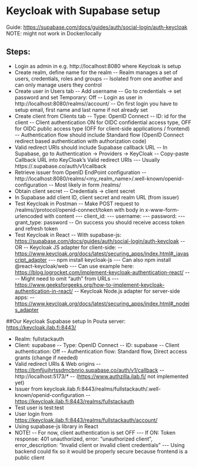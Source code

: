 # Keycloak with Supabase setup
Guide: https://supabase.com/docs/guides/auth/social-login/auth-keycloak 
NOTE: might not work in Docker/locally
## Steps:
- Login as admin in e.g. http://localhost:8080 where Keycloak is setup
- Create realm, define name for the realm
-- Realm manages a set of users, credentials, roles and groups
-- Isolated from one another and can only manage users they control
- Create user in Users tab
-- Add username
-- Go to credentials -> set password and set Temporary: Off
-- Login as user in http://localhost:8080/realms/<realm-name>/account/ 
-- On first login you have to setup email, first name and last name if not already set
- Create client from Clients tab
-- Type: OpenID Connect
-- ID: id for the client
-- Client authentication ON for OIDC confidential access type, OFF for OIDC public access type (OFF for client-side applications / frontend)
-- Authentication flow should include Standard flow (OpenID Connect redirect based authentication with authorization code)
- Valid redirect URIs should include Supabase callback URL
-- In Supabase, go to Authentication -> Providers -> KeyCloak
-- Copy-paste Callback URL into KeyCloak’s Valid redirect URIs
--- Usually https://<your-supabase-url>.supabase.co/auth/v1/callback
- Retrieve issuer from OpenID EndPoint configuration
-- http://localhost:8080/realms/<my_realm_name>/.well-known/openid-configuration
-- Most likely in form <ip-address>/realms/<realm-name>
- Obtain client secret
-- Credentials -> client secret
- In Supabase add client ID, client secret and realm URL (from issuer)
- Test Keycloak in Postman
-- Make POST request to <ip-addr>/realms/<realm-name>/protocol/openid-connect/token with body in x-www-form-urlencoded with content
--- client_id: <my-client-id>
--- username: <my-username>
--- password: <my-password>
--- grant_type: password 
-- On success you should receive access token and refresh token
- Test Keycloak in React
-- With supabase-js: https://supabase.com/docs/guides/auth/social-login/auth-keycloak 
-- OR
-- Keycloak JS adapter for client-side:
-- https://www.keycloak.org/docs/latest/securing_apps/index.html#_javascript_adapter 
--- npm install keycloak-js 
--- Can also npm install @react-keycloak/web
--- Can use example here: https://blog.logrocket.com/implement-keycloak-authentication-react/
---- Might need to omit “auth” from URLs
--- https://www.geeksforgeeks.org/how-to-implement-keycloak-authentication-in-react/ 
-- Keycloak Node.js adapter for server-side apps:
-- https://www.keycloak.org/docs/latest/securing_apps/index.html#_nodejs_adapter 

##Our Keycloak Supabase setup
In Pouta server: https://keycloak.ilab.fi:8443/
- Realm: fullstackauth
- Client: supabase
-- Type: OpenID Connect
-- ID: supabase
-- Client authentication: Off
-- Authentication flow: Standard flow, Direct access grants (change if needed)
- Valid redirect URIs & Web origins
-- https://bmfjjujhrtssdmcbnrio.supabase.co/auth/v1/callback
-- http://localhost:5173/*
-- (https://www.authzilla.ilab.fi/ not implemented yet)
- Issuer from keycloak.ilab.fi:8443/realms/fullstackauth/.well-known/openid-configuration
--https://keycloak.ilab.fi:8443/realms/fullstackauth
- Test user is test:test
- User login from https://keycloak.ilab.fi:8443/realms/fullstackauth/account/ 
- Using supabase-js library in React
- NOTE!
-- For now, client authentication is set OFF
--- If ON: Token response: 401 unauthorized, error: “unauthorized client”, error_description: “Invalid client or invalid client credentials”
--- Using backend could fix so it would be properly secure because frontend is a public client

